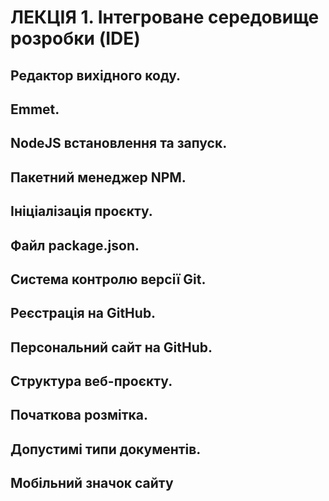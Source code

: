 # ЛЕКЦІЯ 1. Інтегроване середовище розробки (IDE)
## Редактор вихідного коду.
## Emmet.
## NodeJS встановлення та запуск.
## Пакетний менеджер NPM.
## Ініціалізація проєкту.
## Файл package.json.
## Система контролю версії Git.
## Реєстрація на GitHub.
## Персональний сайт на GitHub.
## Структура веб-проєкту.
## Початкова розмітка.
## Допустимі типи документів.
## Мобільний значок сайту